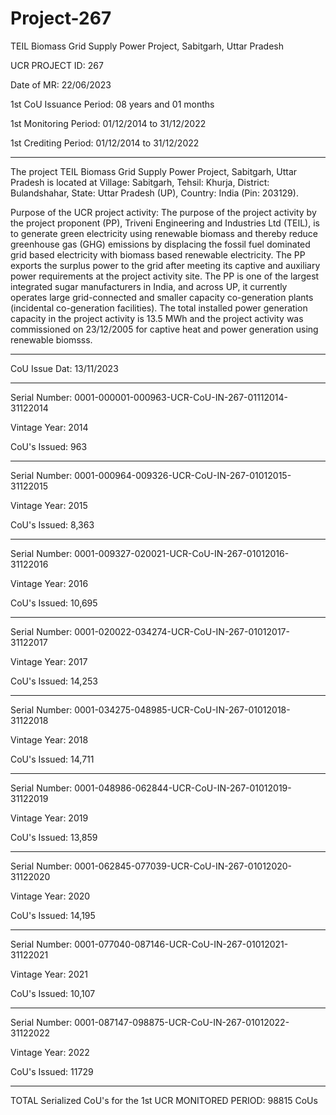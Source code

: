 # Project-267
TEIL Biomass Grid Supply Power Project, Sabitgarh, Uttar Pradesh

UCR PROJECT ID: 267

Date of MR: 22/06/2023

1st CoU Issuance Period: 08 years and 01 months

1st Monitoring Period: 01/12/2014 to 31/12/2022

1st Crediting Period: 01/12/2014 to 31/12/2022
_________________
The project TEIL Biomass Grid Supply Power Project, Sabitgarh, Uttar Pradesh is located at
Village: Sabitgarh, Tehsil: Khurja, District: Bulandshahar, State: Uttar Pradesh (UP), Country: India
(Pin: 203129).

Purpose of the UCR project activity:
The purpose of the project activity by the project proponent (PP), Triveni Engineering and
Industries Ltd (TEIL), is to generate green electricity using renewable biomass and thereby reduce
greenhouse gas (GHG) emissions by displacing the fossil fuel dominated grid based electricity
with biomass based renewable electricity. The PP exports the surplus power to the grid after
meeting its captive and auxiliary power requirements at the project activity site.
The PP is one of the largest integrated sugar manufacturers in India, and across UP, it currently
operates large grid-connected and smaller capacity co-generation plants (incidental co-generation
facilities). The total installed power generation capacity in the project activity is 13.5 MWh and
the project activity was commissioned on 23/12/2005 for captive heat and power generation
using renewable biomsss. 
______________________
CoU Issue Dat: 13/11/2023
__________
Serial Number: 0001-000001-000963-UCR-CoU-IN-267-01112014-31122014

Vintage Year: 2014

CoU's Issued: 963
______________________
Serial Number: 0001-000964-009326-UCR-CoU-IN-267-01012015-31122015

Vintage Year: 2015

CoU's Issued: 8,363
_______________________
Serial Number: 0001-009327-020021-UCR-CoU-IN-267-01012016-31122016

Vintage Year: 2016

CoU's Issued: 10,695
_______________________
Serial Number: 0001-020022-034274-UCR-CoU-IN-267-01012017-31122017

Vintage Year: 2017

CoU's Issued: 14,253
_____________________
Serial Number: 0001-034275-048985-UCR-CoU-IN-267-01012018-31122018

Vintage Year: 2018

CoU's Issued: 14,711
____________________
Serial Number: 0001-048986-062844-UCR-CoU-IN-267-01012019-31122019

Vintage Year: 2019

CoU's Issued: 13,859
__________________
Serial Number: 0001-062845-077039-UCR-CoU-IN-267-01012020-31122020

Vintage Year: 2020

CoU's Issued: 14,195
____________________
Serial Number: 0001-077040-087146-UCR-CoU-IN-267-01012021-31122021

Vintage Year: 2021

CoU's Issued: 10,107
____________________
Serial Number: 0001-087147-098875-UCR-CoU-IN-267-01012022-31122022

Vintage Year: 2022

CoU's Issued: 11729
_______________
TOTAL Serialized CoU's for the 1st UCR MONITORED PERIOD: 98815 CoUs

